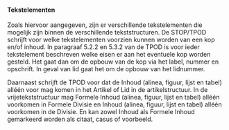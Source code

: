 #### Tekstelementen

Zoals hiervoor aangegeven, zijn er verschillende tekstelementen die mogelijk
zijn binnen de verschillende tekststructuren. De STOP/TPOD schrijft voor welke
tekstelementen voorzien kunnen worden van een kop en/of inhoud. In paragraaf
5.2.2 en 5.3.2 van de TPOD is voor ieder tekstelement beschreven welke eisen er
aan het eventuele kop worden gesteld. Het gaat dan om de opbouw van de kop via
het label, nummer en opschrift. In geval van lid gaat het om de opbouw van het
lidnummer.

Daarnaast schrijft de TPOD voor dat de Inhoud (alinea, figuur, lijst en tabel)
alléén voor mag komen in het Artikel of Lid in de artikelstructuur. In de
vrijetekststructuur mag Formele Inhoud (alinea, figuur, lijst en tabel) alléén
voorkomen in Formele Divisie en Inhoud (alinea, figuur, lijst en tabel) alléén
voorkomen in de Divisie. En kan zowel Inhoud als Formele Inhoud gemarkeerd
worden als citaat, casus of voorbeeld.
